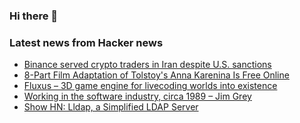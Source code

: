 ### Hi there 👋

<!--
**arashid-sh/arashid-sh** is a ✨ _special_ ✨ repository because its `README.md` (this file) appears on your GitHub profile.

Here are some ideas to get you started:

- 🔭 I’m currently working on ...
- 🌱 I’m currently learning ...
- 👯 I’m looking to collaborate on ...
- 🤔 I’m looking for help with ...
- 💬 Ask me about ...
- 📫 How to reach me: ...
- 😄 Pronouns: ...
- ⚡ Fun fact: ...
-->

### Latest news from Hacker news
<!-- BLOG-POST-LIST:START -->
- [Binance served crypto traders in Iran despite U.S. sanctions](https://www.reuters.com/technology/exclusive-binance-served-crypto-traders-iran-years-despite-us-sanctions-clients-2022-07-11/)
- [8-Part Film Adaptation of Tolstoy&#39;s Anna Karenina Is Free Online](https://www.openculture.com/2022/07/watch-an-8-part-film-adaptation-of-tolstoys-anna-karenina-free-online.html)
- [Fluxus – 3D game engine for livecoding worlds into existence](https://www.pawfal.org/fluxus/)
- [Working in the software industry, circa 1989 – Jim Grey](https://dev.jimgrey.net/2022/07/05/working-in-the-software-industry-circa-1989/)
- [Show HN: Lldap, a Simplified LDAP Server](https://github.com/nitnelave/lldap)
<!-- BLOG-POST-LIST:END -->
